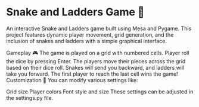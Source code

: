 # Snake and Ladders Game 🎲

An interactive Snake and Ladders game built using Mesa and Pygame. This project features dynamic player movement, grid generation, and the inclusion of snakes and ladders with a simple graphical interface.

Gameplay 🎮
The game is played on a grid with numbered cells.
Player roll the dice by pressing Enter.
The players move their pieces across the grid based on their dice roll.
Snakes will send you backward, and ladders will take you forward.
The first player to reach the last cell wins the game!
Customization 🔧
You can modify various settings like:

Grid size
Player colors
Font style and size
These settings can be adjusted in the settings.py file.
